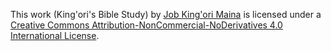 This work (King'ori's Bible Study) by [Job King'ori Maina][2] is licensed under
a [Creative Commons Attribution-NonCommercial-NoDerivatives 4.0 International
License][1].

[1]: http://creativecommons.org/licenses/by-nc-nd/4.0/
[2]: http://kingori.co/
